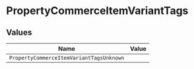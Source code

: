 # PropertyCommerceItemVariantTags


## Values

| Name                                     | Value                                    |
| ---------------------------------------- | ---------------------------------------- |
| `PropertyCommerceItemVariantTagsUnknown` |                                          |